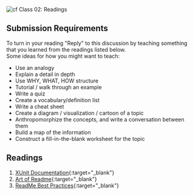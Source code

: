 ![cf](http://i.imgur.com/7v5ASc8.png) Class 02: Readings

## Submission Requirements

To turn in your reading "Reply" to this discussion by teaching something that you learned from the 
readings listed below.
<br />
Some ideas for how you might want to teach:
- Use an analogy
- Explain a detail in depth
- Use WHY, WHAT, HOW structure
- Tutorial / walk through an example
- Write a quiz
- Create a vocabulary/definition list
- Write a cheat sheet
- Create a diagram / visualization / cartoon of a topic
- Anthropomorphize the concepts, and write a conversation between them
- Build a map of the information
- Construct a fill-in-the-blank worksheet for the topic

## Readings
1. [XUnit Documentation](http://xunit.github.io/#documentation){:target="_blank"} 
2. [Art of Readme](https://github.com/noffle/art-of-readme){:target="_blank"} 
3. [ReadMe Best Practices](https://github.com/jehna/readme-best-practices){:target="_blank"} 
